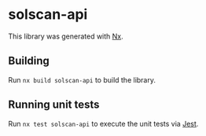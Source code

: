 # solscan-api

This library was generated with [Nx](https://nx.dev).

## Building

Run `nx build solscan-api` to build the library.

## Running unit tests

Run `nx test solscan-api` to execute the unit tests via [Jest](https://jestjs.io).
